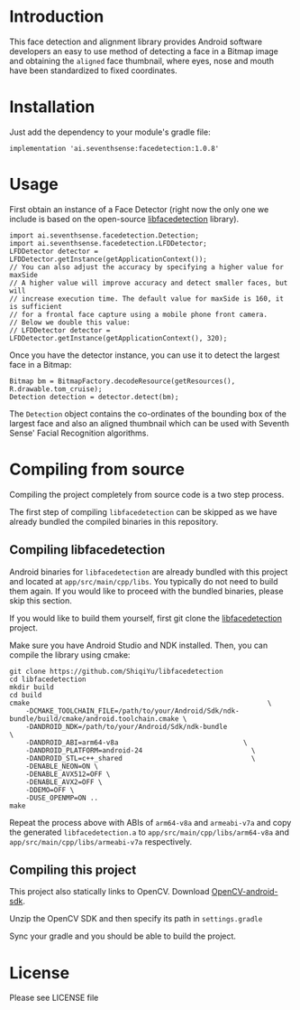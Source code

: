 # Introduction

This face detection and alignment library provides Android software developers an easy to use
method of detecting a face in a Bitmap image and obtaining the `aligned` face thumbnail, where eyes, 
nose and mouth have been standardized to fixed coordinates.

# Installation

Just add the dependency to your module's gradle file:

```
implementation 'ai.seventhsense:facedetection:1.0.8'
```

# Usage

First obtain an instance of a Face Detector (right now the only one we include is based on the
open-source [libfacedetection](https://github.com/ShiqiYu/libfacedetection) library).

```
import ai.seventhsense.facedetection.Detection;
import ai.seventhsense.facedetection.LFDDetector;
LFDDetector detector = LFDDetector.getInstance(getApplicationContext());
// You can also adjust the accuracy by specifying a higher value for maxSide
// A higher value will improve accuracy and detect smaller faces, but will 
// increase execution time. The default value for maxSide is 160, it is sufficient
// for a frontal face capture using a mobile phone front camera.
// Below we double this value:
// LFDDetector detector = LFDDetector.getInstance(getApplicationContext(), 320);
```

Once you have the detector instance, you can use it to detect the largest face in a Bitmap:

```
Bitmap bm = BitmapFactory.decodeResource(getResources(), R.drawable.tom_cruise);
Detection detection = detector.detect(bm);
```

The `Detection` object contains the co-ordinates of the bounding box of the largest face and also
an aligned thumbnail which can be used with Seventh Sense' Facial Recognition algorithms.

# Compiling from source

Compiling the project completely from source code is a two step process.

The first step of compiling `libfacedetection` can be skipped as we have already bundled the
compiled binaries in this repository.

## Compiling libfacedetection

Android binaries for `libfacedetection` are already bundled with this project and located at 
`app/src/main/cpp/libs`. You typically do not need to build them again. If you would like to 
proceed with the bundled binaries, please skip this section.

If you would like to build them yourself, first git clone the  [libfacedetection](https://github.com/ShiqiYu/libfacedetection)
project.

Make sure you have Android Studio and NDK installed. Then, you can compile the library using cmake:

```
git clone https://github.com/ShiqiYu/libfacedetection
cd libfacedetection
mkdir build
cd build
cmake                                                           \
    -DCMAKE_TOOLCHAIN_FILE=/path/to/your/Android/Sdk/ndk-bundle/build/cmake/android.toolchain.cmake \
    -DANDROID_NDK=/path/to/your/Android/Sdk/ndk-bundle                               \
    -DANDROID_ABI=arm64-v8a                               \
    -DANDROID_PLATFORM=android-24                           \
    -DANDROID_STL=c++_shared                                \
    -DENABLE_NEON=ON \
    -DENABLE_AVX512=OFF \
    -DENABLE_AVX2=OFF \
    -DDEMO=OFF \
    -DUSE_OPENMP=ON ..
make
```

Repeat the process above with ABIs of `arm64-v8a` and `armeabi-v7a` and copy the generated 
`libfacedetection.a` to `app/src/main/cpp/libs/arm64-v8a` and `app/src/main/cpp/libs/armeabi-v7a`
respectively.

## Compiling this project

This project also statically links to OpenCV. Download [OpenCV-android-sdk](https://sourceforge.net/projects/opencvlibrary/files/4.5.0/opencv-4.5.0-android-sdk.zip/download).

Unzip the OpenCV SDK and then specify its path in `settings.gradle`

Sync your gradle and you should be able to build the project.

# License

Please see LICENSE file
